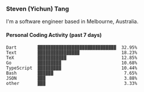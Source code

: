 ### Steven (Yichun) Tang

I'm a software engineer based in Melbourne, Australia.

#### Personal Coding Activity (past 7 days)
```
Dart        ▓▓▓▓▓▓▓▓▓▓▓▓▓▓▓▓▓▓▓▓▓▓▓▓▓▓▓▓▓▓  32.95%
Text        ▓▓▓▓▓▓▓▓▓▓▓▓▓▓▓▓                18.23%
TeX         ▓▓▓▓▓▓▓▓▓▓▓                     12.85%
Go          ▓▓▓▓▓▓▓▓▓                       10.68%
TypeScript  ▓▓▓▓▓▓▓▓▓                       10.44%
Bash        ▓▓▓▓▓▓                           7.65%
JSON        ▓▓▓                              3.88%
other       ▓▓▓                              3.33%
```
